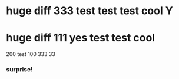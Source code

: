 huge diff 333 test test test cool
Y
============

huge diff 111 yes test test cool
=================================
200
test 100 333
33
### surprise!
